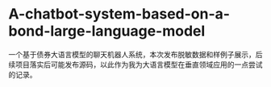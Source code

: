 # A-chatbot-system-based-on-a-bond-large-language-model
一个基于债券大语言模型的聊天机器人系统，本次发布脱敏数据和样例子展示，后续项目落实后可能发布源码，以此作为我为大语言模型在垂直领域应用的一点尝试的记录。
